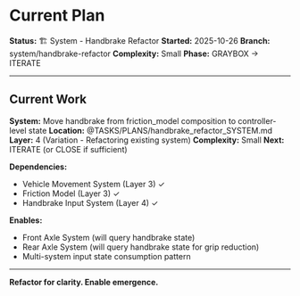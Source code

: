 # Current Plan

**Status:** 🏗️ System - Handbrake Refactor
**Started:** 2025-10-26
**Branch:** system/handbrake-refactor
**Complexity:** Small
**Phase:** GRAYBOX → ITERATE

---

## Current Work

**System:** Move handbrake from friction_model composition to controller-level state
**Location:** @TASKS/PLANS/handbrake_refactor_SYSTEM.md
**Layer:** 4 (Variation - Refactoring existing system)
**Complexity:** Small
**Next:** ITERATE (or CLOSE if sufficient)

**Dependencies:**
- Vehicle Movement System (Layer 3) ✓
- Friction Model (Layer 3) ✓
- Handbrake Input System (Layer 4) ✓

**Enables:**
- Front Axle System (will query handbrake state)
- Rear Axle System (will query handbrake state for grip reduction)
- Multi-system input state consumption pattern

---

**Refactor for clarity. Enable emergence.**
